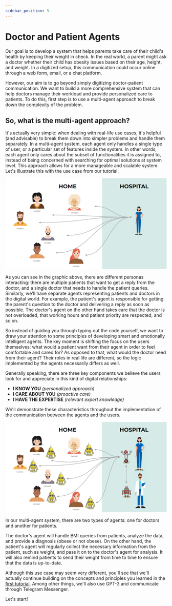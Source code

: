 ```yaml
---
sidebar_position: 3
---
```


# Doctor and Patient Agents

Our goal is to develop a system that helps parents take care of their child's health by keeping their weight in check. 
In the real world, a parent might ask a doctor whether their child has obesity issues based on their age, height, and weight. 
In a digitized setup, this communication could occur online through a web form, email, or a chat platform.

However, our aim is to go beyond simply digitizing doctor-patient communication. We want to build a more comprehensive system 
that can help doctors manage their workload and provide personalized care to patients. 
To do this, first step is to use a multi-agent approach to break down the complexity of the problem.

## So, what is the multi-agent approach?

It's actually very simple: when dealing with real-life use cases, it's helpful (and advisable) to break them down into simpler problems and handle them separately.
In a multi-agent system, each agent only handles a single type of user, or a particular set of features inside the system. In other words, each agent only cares about the subset of functionalities it is assigned to, instead of being concerned with searching for optimal solutions at system level.
This approach allows for a more manageable and scalable system. Let's illustrate this with the use case from our tutorial.

![graphic](../../../static/img/tutorials/doctor-patient/multiagents.png#center)

As you can see in the graphic above, there are different personas interacting: there are multiple patients that want to get a reply from the doctor, 
and a single doctor that needs to handle the patient queries. Similarly, we'll have separate agents representing patients and doctors in the digital world. For example, the patient's agent is responsible for getting the parent's question to the doctor and delivering a reply as soon as possible. The doctor's agent on the other hand takes care that the doctor is not overloaded, that working hours and patient priority are respected, and so on.

So instead of guiding you through typing out the code yourself, we want to draw your attention to some principles of developing smart and emotionally intelligent agents. 
The key moment is shifting the focus on the users themselves: what would a patient want from their agent in order to feel comfortable and cared for? 
As opposed to that, what would the doctor need from their agent? Their roles in real life are different, so the logic implemented by the agents necessarily differs as well.

Generally speaking, there are three key components we believe the users look for and appreciate in this kind of digital relationships:

- **I KNOW YOU** _(personalized approach)_
- **I CARE ABOUT YOU** _(proactive care)_
- **I HAVE THE EXPERTISE** _(relevant expert knowledge)_

We'll demonstrate these characteristics throughout the implementation of the communication between the agents and the users.

![graphic](../../../static/img/tutorials/doctor-patient/mutliagentsystem.png#center)

In our multi-agent system, there are two types of agents: one for doctors and another for patients.

The doctor's agent will handle BMI queries from patients, analyze the data, and provide a diagnosis (obese or not obese). 
On the other hand, the patient's agent will regularly collect the necessary information from the patient, such as weight, and pass it on to the doctor's agent for analysis.
It will also remind patients to send their weight from time to time to ensure that the data is up-to-date.

Although this use case may seem very different, you'll see that we'll actually continue building on the concepts and principles you learned in the [first tutorial](conversational-ai/introduction). 
Among other things, we'll also use GPT-3 and communicate through Telegram Messenger.

Let's start!
